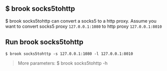 ## $ brook socks5tohttp

$ brook socks5tohttp can convert a socks5 to a http proxy. Assume you want to convert socks5 proxy `127.0.0.1:1080` to http proxy `127.0.0.1:8010`

## Run brook socks5tohttp

```
$ brook socks5tohttp -s 127.0.0.1:1080 -l 127.0.0.1:8010
```

> More parameters: $ brook socks5tohttp -h
